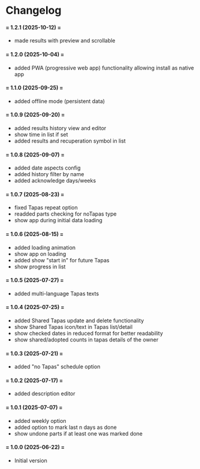 # Changelog

#### = 1.2.1 (2025-10-12) =

* made results with preview and scrollable

#### = 1.2.0 (2025-10-04) =

* added PWA (progressive web app) functionality
  allowing install as native app

#### = 1.1.0 (2025-09-25) =

* added offline mode (persistent data)

#### = 1.0.9 (2025-09-20) =

* added results history view and editor
* show time in list if set
* added results and recuperation symbol in list

#### = 1.0.8 (2025-09-07) =

* added date aspects config
* added history filter by name
* added acknowledge days/weeks

#### = 1.0.7 (2025-08-23) =

* fixed Tapas repeat option
* readded parts checking for noTapas type
* show app during initial data loading

#### = 1.0.6 (2025-08-15) =

* added loading animation
* show app on loading
* added show "start in" for future Tapas
* show progress in list

#### = 1.0.5 (2025-07-27) =

* added multi-language Tapas texts

#### = 1.0.4 (2025-07-25) =

* added Shared Tapas update and delete functionality
* show Shared Tapas icon/text in Tapas list/detail
* show checked dates in reduced format for better readability
* show shared/adopted counts in tapas details of the owner

#### = 1.0.3 (2025-07-21) =

* added "no Tapas" schedule option

#### = 1.0.2 (2025-07-17) =

* added description editor

#### = 1.0.1 (2025-07-07) =

* added weekly option
* added option to mark last n days as done
* show undone parts if at least one was marked done

#### = 1.0.0 (2025-06-22) =

* Initial version
